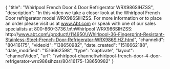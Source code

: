 {
    "title": "Whirlpool French Door 4 Door Refrigerator WRX986SIHZSS",
    "description": "In this video we take a closer look at the Whirlpool French Door refrigerator model WRX986SIHZSS.  For more information or to place an order please visit us at www.Abt.com or speak with one of our sales specialists at 800-860-3736.\n\nWhirlpool WRX986SIHZSS: http:\/\/www.abt.com\/product\/114950\/Whirlpool-36-Fingerprint-Resistant-Stainless-Steel-French-Door-Refrigerator-WRX986SIHZ.html",
    "channelid": "80416175",
    "videoid": "138650982",
    "date_created": "1516662188",
    "date_modified": "1516662598",
    "type": "captivate",
    "layout": "channelVideo",
    "url": "\/whirlpool-channel\/whirlpool-french-door-4-door-refrigerator-wrx986sihzss\/80416175-138650982"
}